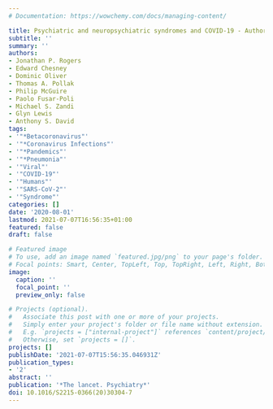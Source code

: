 ```yaml
---
# Documentation: https://wowchemy.com/docs/managing-content/

title: Psychiatric and neuropsychiatric syndromes and COVID-19 - Authors' reply.
subtitle: ''
summary: ''
authors:
- Jonathan P. Rogers
- Edward Chesney
- Dominic Oliver
- Thomas A. Pollak
- Philip McGuire
- Paolo Fusar-Poli
- Michael S. Zandi
- Glyn Lewis
- Anthony S. David
tags:
- '"*Betacoronavirus"'
- '"*Coronavirus Infections"'
- '"*Pandemics"'
- '"*Pneumonia"'
- '"Viral"'
- '"COVID-19"'
- '"Humans"'
- '"SARS-CoV-2"'
- '"Syndrome"'
categories: []
date: '2020-08-01'
lastmod: 2021-07-07T16:56:35+01:00
featured: false
draft: false

# Featured image
# To use, add an image named `featured.jpg/png` to your page's folder.
# Focal points: Smart, Center, TopLeft, Top, TopRight, Left, Right, BottomLeft, Bottom, BottomRight.
image:
  caption: ''
  focal_point: ''
  preview_only: false

# Projects (optional).
#   Associate this post with one or more of your projects.
#   Simply enter your project's folder or file name without extension.
#   E.g. `projects = ["internal-project"]` references `content/project/deep-learning/index.md`.
#   Otherwise, set `projects = []`.
projects: []
publishDate: '2021-07-07T15:56:35.046931Z'
publication_types:
- '2'
abstract: ''
publication: '*The lancet. Psychiatry*'
doi: 10.1016/S2215-0366(20)30304-7
---
```

